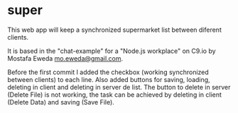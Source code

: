 # super
This web app will keep a synchronized supermarket list between diferent clients.

It is based in the "chat-example" for a "Node.js workplace" on C9.io by Mostafa Eweda <mo.eweda@gmail.com>.

Before the first commit I added the checkbox (working synchronized between clients) to each line. Also added buttons for saving, loading, deleting in client and deleting in server de list. The button to delete in server (Delete File) is not working, the task can be achieved by deleting in client (Delete Data) and saving (Save File).